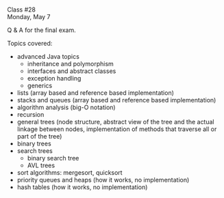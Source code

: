 <div class="lecture1">

<div class="column_date">
<p markdown="block">

 <br>
Class #28<br>
Monday, May 7
</p>
</div>
<div class="column_materials">
<p markdown="block">

Q &amp; A for the final exam.


Topics covered:
- advanced Java topics
    - inheritance and polymorphism
    - interfaces and abstract classes
    - exception handling
    - generics
- lists (array based and reference based implementation)
- stacks and queues (array based and reference based implementation)
- algorithm analysis (big-O notation)
- recursion
- general trees (node structure, abstract view of the tree and the actual
  linkage between nodes, implementation of methods that traverse all or part
  of the tree)
- binary trees
- search trees
    - binary search tree
    - AVL trees
- sort algorithms: mergesort, quicksort
- priority queues and heaps (how it works, no implementation)
- hash tables (how it works, no implementation)

</p>
</div>

<div class="column_assign">
<p markdown="block">



</p>
</div>

</div>
